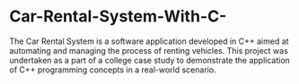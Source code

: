 # Car-Rental-System-With-C-
The Car Rental System is a software application developed in C++ aimed at automating and managing the process of renting vehicles. This project was undertaken as a part of a college case study to demonstrate the application of C++ programming concepts in a real-world scenario.
